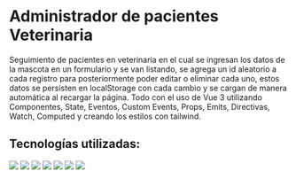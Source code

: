 # Administrador de pacientes Veterinaria

Seguimiento de pacientes en veterinaria en el cual se ingresan los datos de la mascota en un formulario y se van listando, se agrega un id aleatorio a cada registro para posteriormente poder editar o eliminar cada uno, estos datos se persisten en localStorage con cada cambio y se cargan de manera automática al recargar la página. Todo con el uso de Vue 3 utilizando Componentes, State, Eventos, Custom Events, Props, Emits, Directivas, Watch, Computed y creando los estilos con tailwind.


## Tecnologías utilizadas:

<img src="https://img.shields.io/badge/HTML5-E34F26?style=for-the-badge&logo=html5&logoColor=white"/>
<img src="https://img.shields.io/badge/CSS3-1572B6?style=for-the-badge&logo=css3&logoColor=white"/>
<img src="https://img.shields.io/badge/JavaScript-323330?style=for-the-badge&logo=javascript&logoColor=F7DF1E"/>
<img src="https://img.shields.io/badge/json-5E5C5C?style=for-the-badge&logo=json&logoColor=white"/>
<img src="https://img.shields.io/badge/Vite-B73BFE?style=for-the-badge&logo=vite&logoColor=FFD62E"/>
<img src="https://img.shields.io/badge/Vue%20js-35495E?style=for-the-badge&logo=vuedotjs&logoColor=4FC08D"/>
<img src="https://img.shields.io/badge/Tailwind_CSS-38B2AC?style=for-the-badge&logo=tailwind-css&logoColor=white"/>